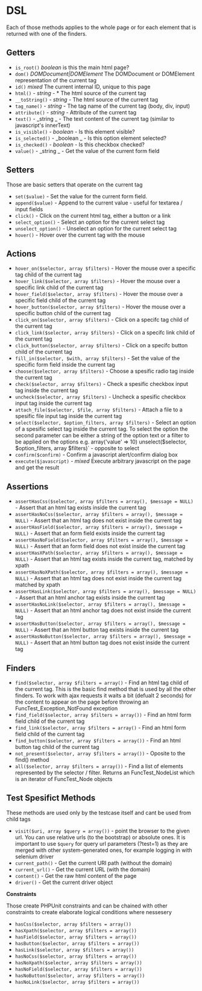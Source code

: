 DSL
===

Each of those methods applies to the whole page or for each element that is returned with one of the finders.


Getters
-------

* `is_root()` _boolean_ is this the main html page? 
* `dom()` _DOMDocument|DOMElement_ The DOMDocument or DOMElement representation of the current tag
* `id()` _mixed_ The current internal ID, unique to this page
* `html()` - _string_ -  * The html source of the current tag
* `__toString()` - _string_ - The html source of the current tag
* `tag_name()` - _string_ - The tag name of the current tag (body, div, input)
* `attribute()` - _string_ - Attribute of the current tag
* `text()` - _string _ - The text content of the current tag (similar to javascript's innerText)
* `is_visible()` - _boolean_ - Is this element visible?
* `is_selected()` - _boolean _ - Is this option element selected?
* `is_checked()` - _boolean_ - Is this checkbox checked?
* `value()` - _string _ - Get the value of the current form field


Setters
-------

Those are basic setters that operate on the current tag
 
* `set($value)` - Set the value for the current form field. 
* `append($value)` - Append to the current value - useful for textarea / input fields
* `click()` - Click on the current html tag, either a button or a link
* `select_option()` - Select an option for the current select tag
* `unselect_option()` - Unselect an option for the current select tag
* `hover()` - Hover over the current tag with the mouse


Actions
-------

* `hover_on($selector, array $filters)` - Hover the mouse over a specific tag child of the current tag
* `hover_link($selector, array $filters)` - Hover the mouse over a specific link child of the current tag
* `hover_field($selector, array $filters)` - Hover the mouse over a specific field child of the current tag
* `hover_button($selector, array $filters)` - Hover the mouse over a specific button child of the current tag
* `click_on($selector, array $filters)` - Click on a specifc tag child of the current tag
* `click_link($selector, array $filters)` - Click on a specifc link child of the current tag
* `click_button($selector, array $filters)` - Click on a specifc button child of the current tag
* `fill_in($selector, $with, array $filters)` - Set the value of the specific form field inside the current tag
* `choose($selector, array $filters)` - Choose a spesific radio tag inside the current tag
* `check($selector, array $filters)` - Check a spesific checkbox input tag inside the current tag
* `uncheck($selector, array $filters)` - Uncheck a spesific checkbox input tag inside the current tag
* `attach_file($selector, $file, array $filters)` - Attach a file to a spesific file input tag inside the current tag
* `select($selector, $option_filters, array $filters)` - Select an option of a spesific select tag inside the current tag. To select the option the second parameter can be either a string of the option text or a filter to be applied on the options e.g. array('value' => 10)
unselect($selector, $option_filters, array $filters)` - opposite to select
* `confirm($confirm)` - Confirm a javascript alert/confirm dialog box
* `execute($javascript)` - _mixed_ Execute arbitrary javascript on the page and get the result

Assertions
----------

* `assertHasCss($selector, array $filters = array(), $message = NULL)` - Assert that an html tag exists inside the current tag
* `assertHasNoCss($selector, array $filters = array(), $message = NULL)` - Assert that an html tag does not exist inside the current tag
* `assertHasField($selector, array $filters = array(), $message = NULL)` - Assert that an form field exists inside the current tag
* `assertHasNoField($selector, array $filters = array(), $message = NULL)` - Assert that an form field does not exist inside the current tag
* `assertHasXPath($selector, array $filters = array(), $message = NULL)` - Assert that an html tag exists inside the current tag, matched by xpath
* `assertHasNoXPath($selector, array $filters = array(), $message = NULL)` - Assert that an html tag does not exist inside the current tag matched by xpath
* `assertHasLink($selector, array $filters = array(), $message = NULL)` - Assert that an html anchor tag exists inside the current tag
* `assertHasNoLink($selector, array $filters = array(), $message = NULL)` - Assert that an html anchor tag does not exist inside the current tag
* `assertHasButton($selector, array $filters = array(), $message = NULL)` - Assert that an html button tag exists inside the current tag
* `assertHasNoButton($selector, array $filters = array(), $message = NULL)` - Assert that an html button tag does not exist inside the current tag

Finders
-------

* `find($selector, array $filters = array()` - Find an html tag child of the current tag. This is the basic find method that is used by all the other finders. To work with ajax requests it waits a bit (defualt 2 seconds) for the content to appear on the page before throwing an FuncTest_Exception_NotFound exception
* `find_field($selector, array $filters = array())` - Find an html form field child of the current tag
* `find_link($selector, array $filters = array()` - Find an html form field child of the current tag
* `find_button($selector, array $filters = array())` - Find an html button tag child of the current tag
* `not_present($selector, array $filters = array())` - Oposite to the find() method
* `all($selector, array $filters = array())` - Find a list of elements represented by the selector / filter. Returns an FuncTest_NodeList which is an iterator of FuncTest_Node objects


Test Spesifict Methods
----------------------

These methods are used only by the testcase itself and cant be used from child tags

* `visit($uri, array $query = array())` - point the browser to the given url. You can use relative urls (to the bootstrap) or absolute ones. It is important to use `$query` for query url parameters (?test=1) as they are merged with other system-generated ones, for example logging in with selenium driver
* `current_path()` - Get the current URI path (without the domain)
* `current_url()` - Get the current URL (with the domain)
* `content()` - Get the raw html content of the page
* `driver()` - Get the current driver object


__Constraints__

Those create PHPUnit constraints and can be chained with other constraints to create elaborate logical conditions where nessesery

* `hasCss($selector, array $filters = array())`
* `hasXpath($selector, array $filters = array())`
* `hasField($selector, array $filters = array())`
* `hasButton($selector, array $filters = array())`
* `hasLink($selector, array $filters = array())`
* `hasNoCss($selector, array $filters = array())`
* `hasNoXpath($selector, array $filters = array())`
* `hasNoField($selector, array $filters = array())`
* `hasNoButton($selector, array $filters = array())`
* `hasNoLink($selector, array $filters = array())`

